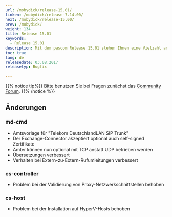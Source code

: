 ```yaml
---
url: /mobydick/release-15.01/
linken: /mobydick/release-7.14.00/
next: /mobydick/release-15.00/
prev: /mobydick/
weight: 134
title: Release 15.01
keywords:
  - Release 15.01
description: Mit dem pascom Release 15.01 stehen Ihnen eine Vielzahl an neuen Funtionen zur Verfügung.
toc: true
lang: de
releasedate: 03.08.2017
releasetyp: Bugfix

---
```


{{% notice tip%}}
Bitte benutzen Sie bei Fragen zunächst das [Community Forum](http://community.pascom.net/forum.php "Zu unserem Forum").
{{% /notice %}}

## Änderungen

### md-cmd
* Amtsvorlage für "Telekom DeutschlandLAN SIP Trunk"
* Der Exchange-Connector akzeptiert optional auch self-signed Zertifikate
* Ämter können nun optional mit TCP anstatt UDP betrieben werden
* Übersetzungen verbessert
* Verhalten bei Extern-zu-Extern-Rufumleitungen verbessert

### cs-controller
* Problem bei der Validierung von Proxy-Netzwerkschnittstellen behoben

### cs-host
* Problem bei der Installation auf HyperV-Hosts behoben
